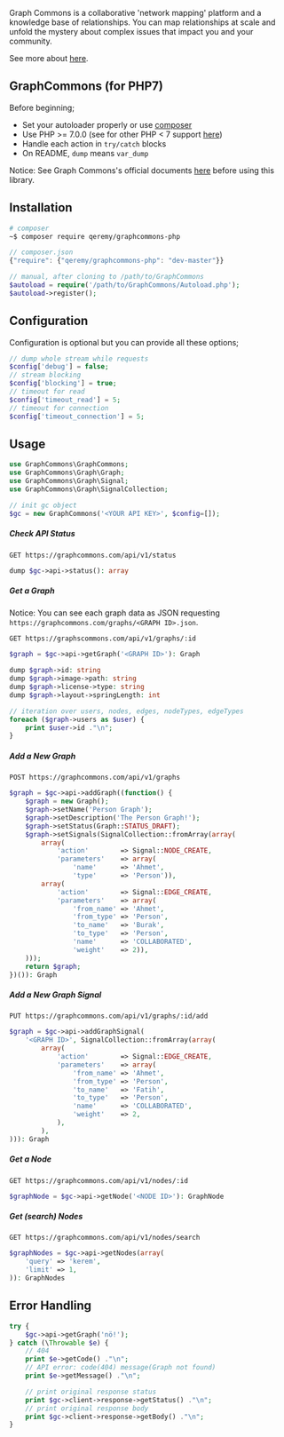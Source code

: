 Graph Commons is a collaborative 'network mapping' platform and a knowledge base of relationships. You can map relationships at scale and unfold the mystery about complex issues that impact you and your community.

See more about [here](//graphcommons.com/about).

## GraphCommons (for PHP7)

Before beginning;

- Set your autoloader properly or use [composer](//getcomposer.org)
- Use PHP >= 7.0.0 (see for other PHP < 7 support [here](//graphcommons-php))
- Handle each action in `try/catch` blocks
- On README, `dump` means `var_dump`

Notice: See Graph Commons's official documents [here](//graphcommons.github.io/api-v1/) before using this library.

## Installation
```bash
# composer
~$ composer require qeremy/graphcommons-php
```

```js
// composer.json
{"require": {"qeremy/graphcommons-php": "dev-master"}}
```

```php
// manual, after cloning to /path/to/GraphCommons
$autoload = require('/path/to/GraphCommons/Autoload.php');
$autoload->register();
```

## Configuration
Configuration is optional but you can provide all these options;
```php
// dump whole stream while requests
$config['debug'] = false;
// stream blocking
$config['blocking'] = true;
// timeout for read
$config['timeout_read'] = 5;
// timeout for connection
$config['timeout_connection'] = 5;
```

## Usage
```php
use GraphCommons\GraphCommons;
use GraphCommons\Graph\Graph;
use GraphCommons\Graph\Signal;
use GraphCommons\Graph\SignalCollection;

// init gc object
$gc = new GraphCommons('<YOUR API KEY>', $config=[]);
```

##### Check API Status
`GET https://graphcommons.com/api/v1/status`

```php
dump $gc->api->status(): array
```

##### Get a Graph

Notice: You can see each graph data as JSON requesting `https://graphcommons.com/graphs/<GRAPH ID>.json`.

`GET https://graphscommons.com/api/v1/graphs/:id`

```php
$graph = $gc->api->getGraph('<GRAPH ID>'): Graph

dump $graph->id: string
dump $graph->image->path: string
dump $graph->license->type: string
dump $graph->layout->springLength: int

// iteration over users, nodes, edges, nodeTypes, edgeTypes
foreach ($graph->users as $user) {
    print $user->id ."\n";
}
```

##### Add a New Graph
`POST https://graphcommons.com/api/v1/graphs`

```php
$graph = $gc->api->addGraph((function() {
    $graph = new Graph();
    $graph->setName('Person Graph');
    $graph->setDescription('The Person Graph!');
    $graph->setStatus(Graph::STATUS_DRAFT);
    $graph->setSignals(SignalCollection::fromArray(array(
        array(
            'action'        => Signal::NODE_CREATE,
            'parameters'    => array(
                'name'      => 'Ahmet',
                'type'      => 'Person')),
        array(
            'action'        => Signal::EDGE_CREATE,
            'parameters'    => array(
                'from_name' => 'Ahmet',
                'from_type' => 'Person',
                'to_name'   => 'Burak',
                'to_type'   => 'Person',
                'name'      => 'COLLABORATED',
                'weight'    => 2)),
    )));
    return $graph;
})()): Graph
```

##### Add a New Graph Signal
`PUT https://graphcommons.com/api/v1/graphs/:id/add`

```php
$graph = $gc->api->addGraphSignal(
    '<GRAPH ID>', SignalCollection::fromArray(array(
        array(
            'action'        => Signal::EDGE_CREATE,
            'parameters'    => array(
                'from_name' => 'Ahmet',
                'from_type' => 'Person',
                'to_name'   => 'Fatih',
                'to_type'   => 'Person',
                'name'      => 'COLLABORATED',
                'weight'    => 2,
            ),
        ),
))): Graph
```

##### Get a Node
`GET https://graphcommons.com/api/v1/nodes/:id`

```php
$graphNode = $gc->api->getNode('<NODE ID>'): GraphNode
```

##### Get (search) Nodes
`GET https://graphcommons.com/api/v1/nodes/search`

```php
$graphNodes = $gc->api->getNodes(array(
    'query' => 'kerem',
    'limit' => 1,
)): GraphNodes
```

## Error Handling
```php
try {
    $gc->api->getGraph('nö!');
} catch (\Throwable $e) {
    // 404
    print $e->getCode() ."\n";
    // API error: code(404) message(Graph not found)
    print $e->getMessage() ."\n";

    // print original response status
    print $gc->client->response->getStatus() ."\n";
    // print original response body
    print $gc->client->response->getBody() ."\n";
}
```

